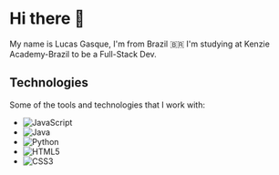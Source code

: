 # Hi there 👋

My name is Lucas Gasque, I'm from Brazil 🇧🇷
I'm studying at Kenzie Academy-Brazil to be a Full-Stack Dev.

## Technologies

Some of the tools and technologies that I work with:
 * <img alt="JavaScript" src="https://img.shields.io/badge/javascript-%23323330.svg?&style=for-the-badge&logo=javascript&logoColor=%23F7DF1E"/>
 * <img alt="Java" src="https://img.shields.io/badge/java-%23ED8B00.svg?&style=for-the-badge&logo=java&logoColor=white"/>
 * <img alt="Python" src="https://img.shields.io/badge/python-%2314354C.svg?&style=for-the-badge&logo=python&logoColor=white"/>
 * <img alt="HTML5" src="https://img.shields.io/badge/html5-%23E34F26.svg?&style=for-the-badge&logo=html5&logoColor=white"/>
 * <img alt="CSS3" src="https://img.shields.io/badge/css3-%231572B6.svg?&style=for-the-badge&logo=css3&logoColor=white"/>

